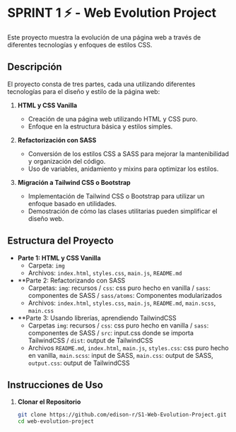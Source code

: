 # SPRINT 1 ⚡️ - Web Evolution Project

Este proyecto muestra la evolución de una página web a través de diferentes tecnologías y enfoques de estilos CSS.

## Descripción

El proyecto consta de tres partes, cada una utilizando diferentes tecnologías para el diseño y estilo de la página web:

1. **HTML y CSS Vanilla**
   - Creación de una página web utilizando HTML y CSS puro.
   - Enfoque en la estructura básica y estilos simples.

2. **Refactorización con SASS**
   - Conversión de los estilos CSS a SASS para mejorar la mantenibilidad y organización del código.
   - Uso de variables, anidamiento y mixins para optimizar los estilos.

3. **Migración a Tailwind CSS o Bootstrap**
   - Implementación de Tailwind CSS o Bootstrap para utilizar un enfoque basado en utilidades.
   - Demostración de cómo las clases utilitarias pueden simplificar el diseño web.

## Estructura del Proyecto

- **Parte 1: HTML y CSS Vanilla** 
  - Carpeta: `img`
  - Archivos: `index.html`, `styles.css`, `main.js`, `README.md`
- **Parte 2: Refactorizando con SASS 
  - Carpetas: `img`: recursos / `css`: css puro hecho en vanilla / `sass`: componentes de SASS / `sass/atoms`: Componentes modularizados
  - Archivos:  `index.html`, `styles.css`, `main.js`, `README.md`, `main.scss`, `main.css`
- **Parte 3: Usando librerías, aprendiendo TailwindCSS
  - Carpetas `img`: recursos / `css`: css puro hecho en vanilla / `sass`: componentes de SASS / `src`: input.css donde se importa TailwindCSS / `dist`: output de TailwindCSS
  - Archivos `README.md`, `index.html`, `main.js`, `styles.css`: css puro hecho en vanilla, `main.scss`: input de SASS, `main.css`: output de SASS, `output.css`: output de TailwindCSS

## Instrucciones de Uso

1. **Clonar el Repositorio**
   ```bash
   git clone https://github.com/edison-r/S1-Web-Evolution-Project.git
   cd web-evolution-project
